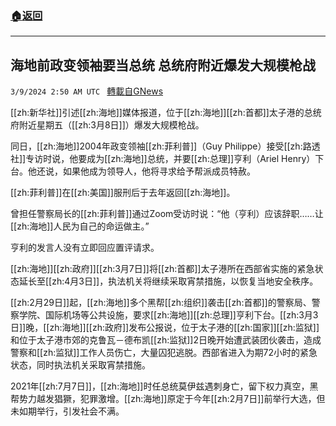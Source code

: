 ###  [:house:返回](README.md)
---


## 海地前政变领袖要当总统 总统府附近爆发大规模枪战
`3/9/2024 2:50 AM UTC ` [轉載自GNews](https://gnews.org/articles/2378877)

[[zh:新华社]]引述[[zh:海地]]媒体报道，位于[[zh:海地]][[zh:首都]]太子港的总统府附近星期五（[[zh:3月8日]]）爆发大规模枪战。

同日，[[zh:海地]]2004年政变领袖[[zh:菲利普]]（Guy Philippe）接受[[zh:路透社]]专访时说，他要成为[[zh:海地]]总统，并要[[zh:总理]]亨利（Ariel Henry）下台。他还说，如果他成为领导人，他将寻求给予帮派成员特赦。

[[zh:菲利普]]在[[zh:美国]]服刑后于去年返回[[zh:海地]]。

曾担任警察局长的[[zh:菲利普]]通过Zoom受访时说：“他（亨利）应该辞职……让[[zh:海地]]人民为自己的命运做主。”

亨利的发言人没有立即回应置评请求。

[[zh:海地]][[zh:政府]][[zh:3月7日]]将[[zh:首都]]太子港所在西部省实施的紧急状态延长至[[zh:4月3日]]，执法机关将继续采取宵禁措施，以恢复当地安全秩序。

[[zh:2月29日]]起，[[zh:海地]]多个黑帮[[zh:组织]]袭击[[zh:首都]]的警察局、警察学院、国际机场等公共设施，要求[[zh:海地]][[zh:总理]]亨利下台。[[zh:3月3日]]晚，[[zh:海地]][[zh:政府]]发布公报说，位于太子港的[[zh:国家]][[zh:监狱]]和位于太子港市郊的克鲁瓦－德布凯[[zh:监狱]]2日晚开始遭武装团伙袭击，造成警察和[[zh:监狱]]工作人员伤亡，大量囚犯逃脱。西部省进入为期72小时的紧急状态，同时执法机关采取宵禁措施。

2021年[[zh:7月7日]]，[[zh:海地]]时任总统莫伊兹遇刺身亡，留下权力真空，黑帮势力越发猖獗，犯罪激增。[[zh:海地]]原定于今年[[zh:2月7日]]前举行大选，但未如期举行，引发社会不满。
